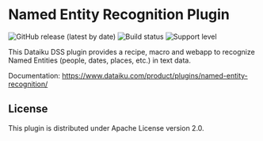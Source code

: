 # Named Entity Recognition Plugin

![GitHub release (latest by date)](https://img.shields.io/github/v/release/dataiku/dss-plugin-nlp-named-entity-recognition) ![Build status](https://img.shields.io/badge/build-passing-brightgreen) ![Support level](https://img.shields.io/badge/support-Unsupported-orange)

This Dataiku DSS plugin provides a recipe, macro and webapp to recognize Named Entities (people, dates, places, etc.) in text data.

Documentation: https://www.dataiku.com/product/plugins/named-entity-recognition/

## License

This plugin is distributed under Apache License version 2.0.

